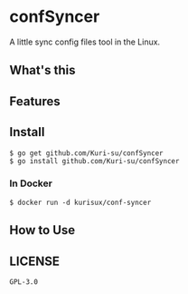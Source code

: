 # confSyncer

A little sync config files tool in the Linux.

## What's this

## Features


## Install
```shell
$ go get github.com/Kuri-su/confSyncer
$ go install github.com/Kuri-su/confSyncer
```

### In Docker
```shell
$ docker run -d kurisux/conf-syncer
```

## How to Use

## LICENSE
`GPL-3.0`